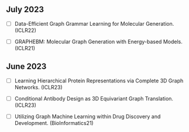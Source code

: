 ## July 2023

- [ ] Data-Efficient Graph Grammar Learning for Molecular Generation. (ICLR22)

- [ ] GRAPHEBM: Molecular Graph Generation with Energy-based Models. (ICLR21)

## June 2023

- [ ] Learning Hierarchical Protein Representations via Complete 3D Graph Networks. (ICLR23)

- [ ] Conditional Antibody Design as 3D Equivariant Graph Translation.(ICLR23)

- [ ] Utilizing Graph Machine Learning within Drug Discovery and Development. (BioInformatics21)